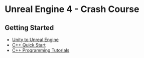 # Unreal Engine 4 - Crash Course

## Getting Started
* [Unity to Unreal Engine](https://docs.unrealengine.com/en-us/GettingStarted/FromUnity)
* [C++ Quick Start](https://docs.unrealengine.com/en-US/Programming/QuickStart)
* [C++ Programming Tutorials](https://docs.unrealengine.com/en-US/Programming/Tutorials)
